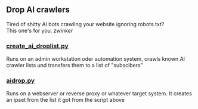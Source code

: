 ## Drop AI crawlers

Tired of shitty AI bots crawling your website ignoring robots.txt?  
This one's for you. *zwinker*

### [create_ai_droplist.py](create_ai_droplist.py)  
Runs on an admin workstation oder automation system, crawls known AI crawler lists und transfers them to a list of "subscibers"

### [aidrop.py](aidrop.py)  
Runs on a webserver or reverse proxy or whatever target system. It creates an ipset from the list it got from the script above
